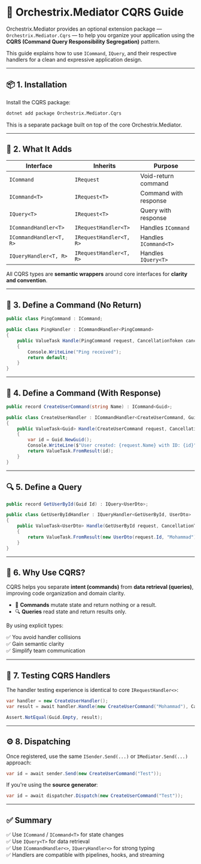# 🧭 Orchestrix.Mediator CQRS Guide

Orchestrix.Mediator provides an optional extension package — `Orchestrix.Mediator.Cqrs` — to help you organize your application using the **CQRS (Command Query Responsibility Segregation)** pattern.

This guide explains how to use `ICommand`, `IQuery`, and their respective handlers for a clean and expressive application design.

---

## 📦 1. Installation

Install the CQRS package:

```bash
dotnet add package Orchestrix.Mediator.Cqrs
```

This is a separate package built on top of the core Orchestrix.Mediator.

---

## 🧱 2. What It Adds

| Interface                | Inherits           | Purpose                        |
|--------------------------|--------------------|--------------------------------|
| `ICommand`               | `IRequest`         | Void-return command            |
| `ICommand<T>`            | `IRequest<T>`      | Command with response          |
| `IQuery<T>`              | `IRequest<T>`      | Query with response            |
| `ICommandHandler<T>`     | `IRequestHandler<T>` | Handles `ICommand`          |
| `ICommandHandler<T, R>`  | `IRequestHandler<T, R>` | Handles `ICommand<T>`     |
| `IQueryHandler<T, R>`    | `IRequestHandler<T, R>` | Handles `IQuery<T>`       |

All CQRS types are **semantic wrappers** around core interfaces for **clarity and convention**.

---

## 🧾 3. Define a Command (No Return)

```csharp
public class PingCommand : ICommand;

public class PingHandler : ICommandHandler<PingCommand>
{
    public ValueTask Handle(PingCommand request, CancellationToken cancellationToken)
    {
        Console.WriteLine("Ping received");
        return default;
    }
}
```

---

## 🔁 4. Define a Command (With Response)

```csharp
public record CreateUserCommand(string Name) : ICommand<Guid>;

public class CreateUserHandler : ICommandHandler<CreateUserCommand, Guid>
{
    public ValueTask<Guid> Handle(CreateUserCommand request, CancellationToken cancellationToken)
    {
        var id = Guid.NewGuid();
        Console.WriteLine($"User created: {request.Name} with ID: {id}");
        return ValueTask.FromResult(id);
    }
}
```

---

## 🔍 5. Define a Query

```csharp
public record GetUserById(Guid Id) : IQuery<UserDto>;

public class GetUserByIdHandler : IQueryHandler<GetUserById, UserDto>
{
    public ValueTask<UserDto> Handle(GetUserById request, CancellationToken cancellationToken)
    {
        return ValueTask.FromResult(new UserDto(request.Id, "Mohammad"));
    }
}
```

---

## 🧬 6. Why Use CQRS?

CQRS helps you separate **intent (commands)** from **data retrieval (queries)**, improving code organization and domain clarity.

- 🔄 **Commands** mutate state and return nothing or a result.
- 🔍 **Queries** read state and return results only.

By using explicit types:

✅ You avoid handler collisions  
✅ Gain semantic clarity  
✅ Simplify team communication

---

## 🧪 7. Testing CQRS Handlers

The handler testing experience is identical to core `IRequestHandler<>`:

```csharp
var handler = new CreateUserHandler();
var result = await handler.Handle(new CreateUserCommand("Mohammad"), CancellationToken.None);

Assert.NotEqual(Guid.Empty, result);
```

---

## ⚙️ 8. Dispatching

Once registered, use the same `ISender.Send(...)` or `IMediator.Send(...)` approach:

```csharp
var id = await sender.Send(new CreateUserCommand("Test"));
```

If you're using the **source generator**:

```csharp
var id = await dispatcher.Dispatch(new CreateUserCommand("Test"));
```

---

## ✅ Summary

✅ Use `ICommand` / `ICommand<T>` for state changes  
✅ Use `IQuery<T>` for data retrieval  
✅ Use `ICommandHandler<>`, `IQueryHandler<>` for strong typing  
✅ Handlers are compatible with pipelines, hooks, and streaming
